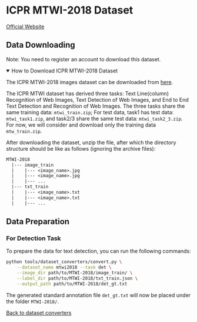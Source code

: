 # ICPR MTWI-2018 Dataset
[Official Website](https://tianchi.aliyun.com/competition/entrance/231651/introduction)

## Data Downloading
Note: You need to register an account to download this dataset.

<details open markdown>
<summary>How to Download ICPR MTWI-2018 Dataset</summary>

The ICPR MTWI-2018 images dataset can be downloaded from [here](https://tianchi.aliyun.com/dataset/137084?t=1687249173526).

The ICPR MTWI dataset has derived three tasks: Text Line(column) Recognition of Web Images, Text Detection of Web Images, and End to End Text Detection and Recognition of Web Images. The three tasks share the same training data: `mtwi_train.zip`; For test data, task1 has test data: `mtwi_task1.zip`, and task2/3 share the same test data: `mtwi_task2_3.zip`. For now, we will consider and download only the training data `mtw_train.zip`.

</details>

After downloading the dataset, unzip the file, after which the directory structure should be like as follows (ignoring the archive files):
```txt
MTWI-2018
  |--- image_train
  |    |--- <image_name>.jpg
  |    |--- <image_name>.jpg
  |    |--- ...
  |--- txt_train
  |    |--- <image_name>.txt
  |    |--- <image_name>.txt
  |    |--- ...
```

## Data Preparation

### For Detection Task

To prepare the data for text detection, you can run the following commands:

```bash
python tools/dataset_converters/convert.py \
    --dataset_name mtwi2018 --task det \
    --image_dir path/to/MTWI-2018/image_train/ \
    --label_dir path/to/MTWI-2018/txt_train.json \
    --output_path path/to/MTWI-2018/det_gt.txt
```

The generated standard annotation file `det_gt.txt` will now be placed under the folder `MTWI-2018/`.

[Back to dataset converters](converters.md)
